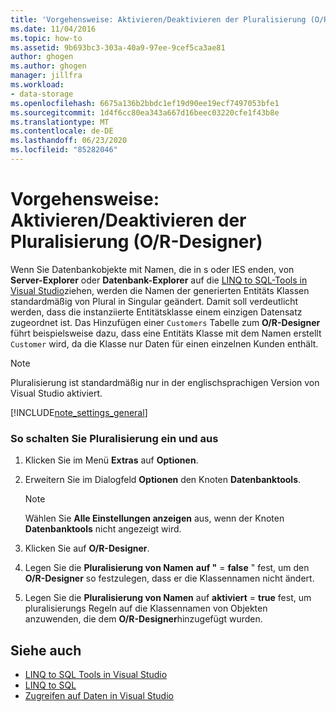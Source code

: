```yaml
---
title: 'Vorgehensweise: Aktivieren/Deaktivieren der Pluralisierung (O/R-Designer)'
ms.date: 11/04/2016
ms.topic: how-to
ms.assetid: 9b693bc3-303a-40a9-97ee-9cef5ca3ae81
author: ghogen
ms.author: ghogen
manager: jillfra
ms.workload:
- data-storage
ms.openlocfilehash: 6675a136b2bbdc1ef19d90ee19ecf7497053bfe1
ms.sourcegitcommit: 1d4f6cc80ea343a667d16beec03220cfe1f43b8e
ms.translationtype: MT
ms.contentlocale: de-DE
ms.lasthandoff: 06/23/2020
ms.locfileid: "85282046"
---
```

# <a name="how-to-turn-pluralization-on-and-off-or-designer"></a>Vorgehensweise: Aktivieren/Deaktivieren der Pluralisierung (O/R-Designer)
Wenn Sie Datenbankobjekte mit Namen, die in s oder IES enden, von **Server-Explorer** oder **Datenbank-Explorer** auf die [LINQ to SQL-Tools in Visual Studio](../data-tools/linq-to-sql-tools-in-visual-studio2.md)ziehen, werden die Namen der generierten Entitäts Klassen standardmäßig von Plural in Singular geändert. Damit soll verdeutlicht werden, dass die instanziierte Entitätsklasse einem einzigen Datensatz zugeordnet ist. Das Hinzufügen einer `Customers` Tabelle zum **O/R-Designer** führt beispielsweise dazu, dass eine Entitäts Klasse mit dem Namen erstellt `Customer` wird, da die Klasse nur Daten für einen einzelnen Kunden enthält.

> [!NOTE]
> Pluralisierung ist standardmäßig nur in der englischsprachigen Version von Visual Studio aktiviert.

[!INCLUDE[note_settings_general](../data-tools/includes/note_settings_general_md.md)]

### <a name="to-turn-pluralization-on-and-off"></a>So schalten Sie Pluralisierung ein und aus

1. Klicken Sie im Menü **Extras** auf **Optionen**.

2. Erweitern Sie im Dialogfeld **Optionen** den Knoten **Datenbanktools**.

    > [!NOTE]
    > Wählen Sie **Alle Einstellungen anzeigen** aus, wenn der Knoten **Datenbanktools** nicht angezeigt wird.

3. Klicken Sie auf **O/R-Designer**.

4. Legen Sie die **Pluralisierung von Namen** **auf "**  =  **false** " fest, um den **O/R-Designer** so festzulegen, dass er die Klassennamen nicht ändert.

5. Legen Sie die **Pluralisierung von Namen** auf **aktiviert**  =  **true** fest, um pluralisierungs Regeln auf die Klassennamen von Objekten anzuwenden, die dem **O/R-Designer**hinzugefügt wurden.

## <a name="see-also"></a>Siehe auch

- [LINQ to SQL Tools in Visual Studio](../data-tools/linq-to-sql-tools-in-visual-studio2.md)
- [LINQ to SQL](/dotnet/framework/data/adonet/sql/linq/index)
- [Zugreifen auf Daten in Visual Studio](../data-tools/accessing-data-in-visual-studio.md)
